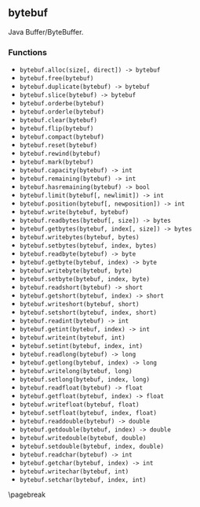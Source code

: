 ## bytebuf

Java Buffer/ByteBuffer.

### Functions

*   `bytebuf.alloc(size[, direct]) -> bytebuf`
*   `bytebuf.free(bytebuf)`
*   `bytebuf.duplicate(bytebuf) -> bytebuf`
*   `bytebuf.slice(bytebuf) -> bytebuf`
*   `bytebuf.orderbe(bytebuf)`
*   `bytebuf.orderle(bytebuf)`
*   `bytebuf.clear(bytebuf)`
*   `bytebuf.flip(bytebuf)`
*   `bytebuf.compact(bytebuf)`
*   `bytebuf.reset(bytebuf)`
*   `bytebuf.rewind(bytebuf)`
*   `bytebuf.mark(bytebuf)`
*   `bytebuf.capacity(bytebuf) -> int`
*   `bytebuf.remaining(bytebuf) -> int`
*   `bytebuf.hasremaining(bytebuf) -> bool`
*   `bytebuf.limit(bytebuf[, newlimit]) -> int`
*   `bytebuf.position(bytebuf[, newposition]) -> int`
*   `bytebuf.write(bytebuf, bytebuf)`
*   `bytebuf.readbytes(bytebuf[, size]) -> bytes`
*   `bytebuf.getbytes(bytebuf, index[, size]) -> bytes`
*   `bytebuf.writebytes(bytebuf, bytes)`
*   `bytebuf.setbytes(bytebuf, index, bytes)`
*   `bytebuf.readbyte(bytebuf) -> byte`
*   `bytebuf.getbyte(bytebuf, index) -> byte`
*   `bytebuf.writebyte(bytebuf, byte)`
*   `bytebuf.setbyte(bytebuf, index, byte)`
*   `bytebuf.readshort(bytebuf) -> short`
*   `bytebuf.getshort(bytebuf, index) -> short`
*   `bytebuf.writeshort(bytebuf, short)`
*   `bytebuf.setshort(bytebuf, index, short)`
*   `bytebuf.readint(bytebuf) -> int`
*   `bytebuf.getint(bytebuf, index) -> int`
*   `bytebuf.writeint(bytebuf, int)`
*   `bytebuf.setint(bytebuf, index, int)`
*   `bytebuf.readlong(bytebuf) -> long`
*   `bytebuf.getlong(bytebuf, index) -> long`
*   `bytebuf.writelong(bytebuf, long)`
*   `bytebuf.setlong(bytebuf, index, long)`
*   `bytebuf.readfloat(bytebuf) -> float`
*   `bytebuf.getfloat(bytebuf, index) -> float`
*   `bytebuf.writefloat(bytebuf, float)`
*   `bytebuf.setfloat(bytebuf, index, float)`
*   `bytebuf.readdouble(bytebuf) -> double`
*   `bytebuf.getdouble(bytebuf, index) -> double`
*   `bytebuf.writedouble(bytebuf, double)`
*   `bytebuf.setdouble(bytebuf, index, double)`
*   `bytebuf.readchar(bytebuf) -> int`
*   `bytebuf.getchar(bytebuf, index) -> int`
*   `bytebuf.writechar(bytebuf, int)`
*   `bytebuf.setchar(bytebuf, index, int)`

\pagebreak
